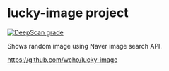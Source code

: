 lucky-image project
===================
[![DeepScan grade](https://dev.deepscan.io/api/teams/24/projects/112/branches/113/badge/grade.svg)](https://dev.deepscan.io/dashboard#view=project&tid=24&pid=112&bid=113)

Shows random image using Naver image search API.

https://github.com/wcho/lucky-image


